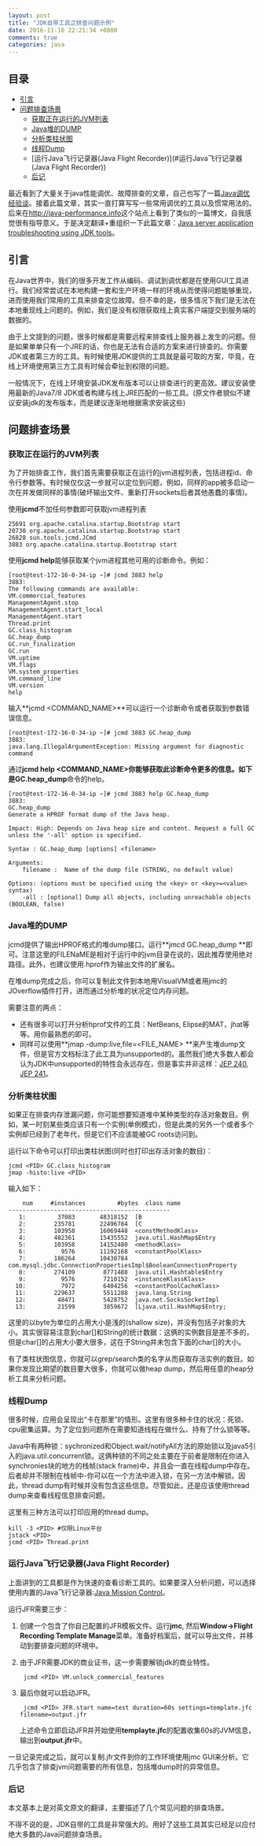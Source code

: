 ```yaml
---
layout: post
title: "JDK自带工具之排查问题示例"
date: 2016-11-16 22:21:34 +0800
comments: true
categories: java
---
```


## 目录

* [引言](#引言)
* [问题排查场景](#问题排查场景)
   * [获取正在运行的JVM列表](#获取正在运行的JVM列表)
   * [Java堆的DUMP](#Java堆的DUMP)
   * [分析类柱状图](#分析类柱状图)
   * [线程Dump](#线程Dump)
   * [运行Java飞行记录器(Java Flight Recorder)](#运行Java飞行记录器(Java Flight Recorder))
   * [后记](#后记)

最近看到了大量关于java性能调优、故障排查的文章，自己也写了一篇[Java调优经验谈](http://www.rowkey.me/blog/2016/11/02/java-profile/)。接着此篇文章，其实一直打算写写一些常用调优的工具以及惯常用法的。后来在<http://java-performance.info>这个站点上看到了类似的一篇博文，自我感觉很有指导意义。于是决定翻译+重组织一下此篇文章：[Java server application troubleshooting using JDK tools](http://java-performance.info/java-server-application-troubleshooting-using-jdk-tools/)。

## <a name='引言'></a>引言

在Java世界中，我们的很多开发工作从编码、调试到调优都是在使用GUI工具进行。我们经常尝试在本地构建一套和生产环境一样的环境从而使得问题能够重现，进而使用我们常用的工具来排查定位故障。但不幸的是，很多情况下我们是无法在本地重现线上问题的。例如，我们是没有权限获取线上真实客户端提交到服务端的数据的。

由于上文提到的问题，很多时候都是需要远程来排查线上服务器上发生的问题。但是如果单单只有一个JRE的话，你也是无法有合适的方案来进行排查的。你需要JDK或者第三方的工具。有时候使用JDK提供的工具就是最可取的方案，毕竟，在线上环境使用第三方工具有时候会牵扯到权限的问题。

一般情况下，在线上环境安装JDK发布版本可以让排查进行的更高效。建议安装使用最新的Java7/8 JDK或者构建与线上JRE匹配的一些工具。(原文作者貌似不建议安装jdk的发布版本，而是建议逐渐地根据需求安装这些)

<!--more-->

## <a name='问题排查场景'></a>问题排查场景

### <a name='获取正在运行的JVM列表'></a>获取正在运行的JVM列表

为了开始排查工作，我们首先需要获取正在运行的jvm进程列表，包括进程id、命令行参数等。有时候仅仅这一步就可以定位到问题，例如，同样的app被多启动一次在并发做同样的事情(破坏输出文件、重新打开sockets后者其他愚蠢的事情)。

使用**jcmd**不加任何参数即可获取jvm进程列表

	25691 org.apache.catalina.startup.Bootstrap start
	20730 org.apache.catalina.startup.Bootstrap start
	26828 sun.tools.jcmd.JCmd
	3883 org.apache.catalina.startup.Bootstrap start
	
使用**jcmd <PID> help**能够获取某个jvm进程其他可用的诊断命令。例如：

	[root@test-172-16-0-34-ip ~]# jcmd 3883 help
	3883:
	The following commands are available:
	VM.commercial_features
	ManagementAgent.stop
	ManagementAgent.start_local
	ManagementAgent.start
	Thread.print
	GC.class_histogram
	GC.heap_dump
	GC.run_finalization
	GC.run
	VM.uptime
	VM.flags
	VM.system_properties
	VM.command_line
	VM.version
	help
	
输入**jcmd <PID> <COMMAND_NAME>**可以运行一个诊断命令或者获取到参数错误信息。

	[root@test-172-16-0-34-ip ~]# jcmd 3883 GC.heap_dump
	3883:
	java.lang.IllegalArgumentException: Missing argument for diagnostic command	
	
通过**jcmd <PID> help <COMMAND_NAME>**你能够获取此诊断命令更多的信息。如下是**GC.heap_dump**命令的help。

	[root@test-172-16-0-34-ip ~]# jcmd 3883 help GC.heap_dump
	3883:
	GC.heap_dump
	Generate a HPROF format dump of the Java heap.

	Impact: High: Depends on Java heap size and content. Request a full GC unless the '-all' option is specified.

	Syntax : GC.heap_dump [options] <filename>

	Arguments:
		filename :  Name of the dump file (STRING, no default value)

	Options: (options must be specified using the <key> or <key>=<value> syntax)
		-all : [optional] Dump all objects, including unreachable objects (BOOLEAN, false)	
		
### <a name='Java堆的DUMP'></a>Java堆的DUMP

jcmd提供了输出HPROF格式的堆dump接口。运行**jmcd <PID> GC.heap_dump <FILENAME>**即可。注意这里的FILENaME是相对于运行中的jvm目录在说的，因此推荐使用绝对路径。此外，也建议使用.hprof作为输出文件的扩展名。

在堆dump完成之后，你可以复制此文件到本地用VisualVM或者用jmc的JOverflow插件打开，进而通过分析堆的状况定位内存问题。

需要注意的两点：

- 还有很多可以打开分析hprof文件的工具：NetBeans, Elipse的MAT，jhat等等。用你最熟悉的即可。
- 同样可以使用**jmap -dump:live,file=<FILE_NAME> <PID>**来产生堆dump文件，但是官方文档标注了此工具为unsupported的。虽然我们绝大多数人都会认为JDK中unsupported的特性会永远存在，但是事实并非这样：[JEP 240](http://openjdk.java.net/jeps/240), [JEP 241](http://openjdk.java.net/jeps/241)。

### <a name='分析类柱状图'></a>分析类柱状图

如果正在排查内存泄漏问题，你可能想要知道堆中某种类型的存活对象数目。例如，某一时刻某些类应该只有一个实例(单例模式)，但是此类的另外一个或者多个实例却已经到了老年代，但是它们不应该能被GC roots访问到。

运行以下命令可以打印出类柱状图(同时也打印出存活对象的数目)：

	jcmd <PID> GC.class_histogram
	jmap -histo:live <PID>
	
输入如下：

		num     #instances         #bytes  class name
	----------------------------------------------
	   1:         37083       48318152  [B
	   2:        235781       22496784  [C
	   3:        103958       16069448  <constMethodKlass>
	   4:        482361       15435552  java.util.HashMap$Entry
	   5:        103958       14152480  <methodKlass>
	   6:          9576       11192168  <constantPoolKlass>
	   7:        186264       10430784  com.mysql.jdbc.ConnectionPropertiesImpl$BooleanConnectionProperty
	   8:        274109        8771488  java.util.Hashtable$Entry
	   9:          9576        7210152  <instanceKlassKlass>
	  10:          7972        6404256  <constantPoolCacheKlass>
	  11:        229637        5511288  java.lang.String
	  12:         48471        5428752  java.net.SocksSocketImpl
	  13:         21599        3859672  [Ljava.util.HashMap$Entry;
	  
这里的以byte为单位的占用大小是浅的(shallow size)，并没有包括子对象的大小。其实很容易注意到char[]和String的统计数据：这俩的实例数目是差不多的，但是char[]的占用大小要大很多，这在于String并未包含下面的char[]的大小。

有了类柱状图信息，你就可以grep/search类的名字从而获取存活实例的数目。如果你发现比期望的数目要大很多，你就可以做heap dump，然后用任意的heap分析工具来分析问题。

### <a name='线程Dump'></a>线程Dump

很多时候，应用会呈现出“卡在那里”的情形。这里有很多种卡住的状况：死锁、cpu密集运算。为了定位到问题所在需要知道线程在做什么、持有了什么锁等等。

Java中有两种锁：sychronized和Object.wait/notifyAll方法的原始锁以及java5引入的java.util.concurrent锁。这俩种锁的不同之处主要在于前者是限制在你进入synchronies块的地方的栈帧(stack frame)中，并且会一直在线程dump中存在。后者却并不限制在栈帧中-你可以在一个方法中进入锁，在另一方法中解锁。因此，thread dump有时候并没有包含这些信息。尽管如此，还是应该使用thread dump来查看线程信息排查问题。

这里有三种方法可以打印应用的thread dump。

	kill -3 <PID> #仅限Linux平台
	jstack <PID>
	jcmd <PID> Thread.print
	
### <a name='运行Java飞行记录器(Java Flight Recorder)'></a>运行Java飞行记录器(Java Flight Recorder)

上面讲到的工具都是作为快速的查看诊断工具的。如果要深入分析问题，可以选择使用内置的Java飞行记录器:[Java Mission Control](http://java-performance.info/oracle-java-mission-control-overview/)。

运行JFR需要三步：

1. 创建一个包含了你自己配置的JFR模板文件。运行**jmc**, 然后**Window->Flight Recording Template Manage**菜单。准备好档案后，就可以导出文件，并移动到要排查问题的环境中。

2. 由于JFR需要JDK的商业证书，这一步需要解锁jdk的商业特性。

		jcmd <PID> VM.unlock_commercial_features

3. 最后你就可以启动JFR。
	
		jcmd <PID> JFR.start name=test duration=60s settings=template.jfc filename=output.jfr

	上述命令立即启动JFR并开始使用**templayte.jfc**的配置收集60s的JVM信息，输出到**output.jfr**中。
	
一旦记录完成之后，就可以复制.jfr文件到你的工作环境使用jmc GUI来分析。它几乎包含了排查jvm问题需要的所有信息，包括堆dump时的异常信息。

### <a name='后记'></a>后记

本文基本上是对英文原文的翻译，主要描述了几个常见问题的排查场景。

不得不说的是，JDK自带的工具是非常强大的。用好了这些工具其实已经足以应付绝大多数的Java问题排查场景。